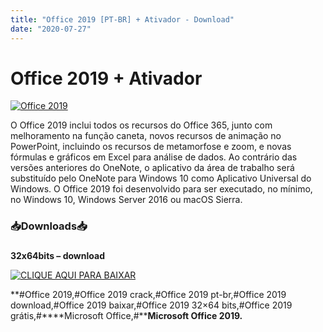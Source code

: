 ```yaml
---
title: "Office 2019 [PT-BR] + Ativador - Download"
date: "2020-07-27"
---
```


# Office 2019 + Ativador

[![](https://1.bp.blogspot.com/-yH7CFn13C_g/XxYX8hQ73UI/AAAAAAAAA4A/-OpYoomEpUwo2K-tP3g-691RYCXjpljWgCLcBGAsYHQ/d/office-2019-anapdealmeida.png "Office 2019")](https://1.bp.blogspot.com/-yH7CFn13C_g/XxYX8hQ73UI/AAAAAAAAA4A/-OpYoomEpUwo2K-tP3g-691RYCXjpljWgCLcBGAsYHQ/s1600/office-2019-anapdealmeida.png)

O Office 2019 inclui todos os recursos do Office 365, junto com melhoramento na função caneta, novos recursos de animação no PowerPoint, incluindo os recursos de metamorfose e zoom, e novas fórmulas e gráficos em Excel para análise de dados. Ao contrário das versões anteriores do OneNote, o aplicativo da área de trabalho será substituído pelo OneNote para Windows 10 como Aplicativo Universal do Windows. O Office 2019 foi desenvolvido para ser executado, no mínimo, no Windows 10, Windows Server 2016 ou macOS Sierra.

  

### 📥Downloads📥

### 

**32x64bits – download**

[![](https://1.bp.blogspot.com/-RBh2DeQzAe8/XwRU-bThfxI/AAAAAAAAAyk/mhrHLuqp6DADYjlr9cMsETB9z8v9liz0wCLcBGAsYHQ/s320/3185816cd74683d96d375aa5f1443064.png "CLIQUE AQUI PARA BAIXAR")](https://stfly.me/x3HM)

**#Office 2019,#Office 2019 crack,#Office 2019 pt-br,#Office 2019 download,#Office 2019 baixar,#Office 2019 32×64 bits,#Office 2019 grátis,#****Microsoft Office,#****Microsoft Office 2019.**
